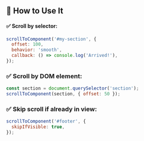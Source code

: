 ## 🔧 How to Use It
#### ✅ Scroll by selector:
```js
scrollToComponent('#my-section', {
  offset: 100,
  behavior: 'smooth',
  callback: () => console.log('Arrived!'),
});
```
### ✅ Scroll by DOM element:
```js
const section = document.querySelector('section');
scrollToComponent(section, { offset: 50 });
```

### ✅ Skip scroll if already in view:
```js
scrollToComponent('#footer', {
  skipIfVisible: true,
});
```
